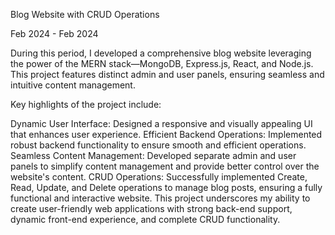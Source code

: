 Blog Website with CRUD Operations

Feb 2024 - Feb 2024

During this period, I developed a comprehensive blog website leveraging the power of the MERN stack—MongoDB, Express.js, React, and Node.js. This project features distinct admin and user panels, ensuring seamless and intuitive content management.

Key highlights of the project include:

Dynamic User Interface: Designed a responsive and visually appealing UI that enhances user experience.
Efficient Backend Operations: Implemented robust backend functionality to ensure smooth and efficient operations.
Seamless Content Management: Developed separate admin and user panels to simplify content management and provide better control over the website's content.
CRUD Operations: Successfully implemented Create, Read, Update, and Delete operations to manage blog posts, ensuring a fully functional and interactive website.
This project underscores my ability to create user-friendly web applications with strong back-end support, dynamic front-end experience, and complete CRUD functionality.
